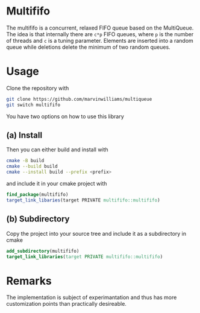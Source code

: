 # Multififo

The multififo is a concurrent, relaxed FIFO queue based on the MultiQueue.
The idea is that internally there are `c*p` FIFO queues, where `p` is the
number of threads and `c` is a tuning parameter. Elements are inserted into a
random queue while deletions delete the minimum of two random queues.

# Usage

Clone the repository with
```bash
git clone https://github.com/marvinwilliams/multiqueue
git switch multififo
```

You have two options on how to use this library
## (a) Install
Then you can either build and install with
```bash
cmake -B build
cmake --build build
cmake --install build --prefix <prefix>
```

and include it in your cmake project with
```cmake
find_package(multififo)
target_link_libaries(target PRIVATE multififo::multififo)
```

## (b) Subdirectory
Copy the project into your source tree and include it as a subdirectory in cmake
```cmake
add_subdirectory(multififo)
target_link_libraries(target PRIVATE multififo::multififo)
```

# Remarks

The implementation is subject of experimantation and thus has more
customization points than practically desireable.
